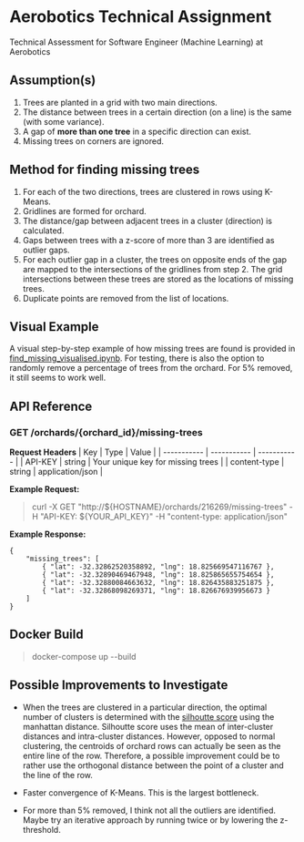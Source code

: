 # Aerobotics Technical Assignment

Technical Assessment for Software Engineer (Machine Learning) at Aerobotics

## Assumption(s)
1. Trees are planted in a grid with two main directions.
2. The distance between trees in a certain direction (on a line) is the same (with some variance).
3. A gap of **more than one tree** in a specific direction can exist.
4. Missing trees on corners are ignored.

## Method for finding missing trees

1. For each of the two directions, trees are clustered in rows using K-Means.
2. Gridlines are formed for orchard.
3. The distance/gap between adjacent trees in a cluster (direction) is calculated.
4. Gaps between trees with a z-score of more than 3 are identified as outlier gaps.
5. For each outlier gap in a cluster, the trees on opposite ends of the gap are mapped to the intersections of the gridlines from step 2. The grid intersections between these trees are stored as the locations of missing trees.
6. Duplicate points are removed from the list of locations.

## Visual Example
A visual step-by-step example of how missing trees are found is provided in [find_missing_visualised.ipynb](https://github.com/BenEdwards-exe/Aerobotics_Technical_Assessment/blob/main/find_missing_visualised.ipynb). For testing, there is also the option to randomly remove a percentage of trees from the orchard. For 5% removed, it still seems to work well.

## API Reference
### **GET** /orchards/{orchard_id}/missing-trees

**Request Headers**
| Key | Type | Value |
| ----------- | ----------- | ----------- |
| API-KEY | string | Your unique key for missing trees |
| content-type | string | application/json | 

**Example Request:**
> curl -X GET "http://\${HOSTNAME}/orchards/216269/missing-trees" -H "API-KEY: ${YOUR_API_KEY}" -H "content-type: application/json"


**Example Response:**
```
{
    "missing_trees": [
        { "lat": -32.32862520358892, "lng": 18.825669547116767 },
        { "lat": -32.32890469467948, "lng": 18.825865655754654 },
        { "lat": -32.32880084663632, "lng": 18.826435883251875 },
        { "lat": -32.32868098269371, "lng": 18.826676939956673 }
    ]
}
```


## Docker Build
> docker-compose up --build



## Possible Improvements to Investigate
- When the trees are clustered in a particular direction, the optimal number of clusters is determined with the [silhoutte score](https://scikit-learn.org/1.5/auto_examples/cluster/plot_kmeans_silhouette_analysis.html) using the manhattan distance. Silhoutte score uses the mean of inter-cluster distances and intra-cluster distances. However, opposed to normal clustering, the centroids of orchard rows can actually be seen as the entire line of the row. Therefore, a possible improvement could be to rather use the orthogonal distance between the point of a cluster and the line of the row.

- Faster convergence of K-Means. This is the largest bottleneck.

- For more than 5% removed, I think not all the outliers are identified. Maybe try an iterative approach by running twice or by lowering the z-threshold.




